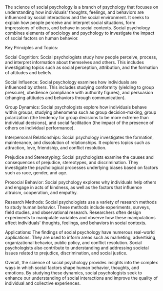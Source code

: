 The science of social psychology is a branch of psychology that focuses on understanding how individuals' thoughts, feelings, and behaviors are influenced by social interactions and the social environment. It seeks to explain how people perceive and interpret social situations, form impressions of others, and behave in social contexts. Social psychology combines elements of sociology and psychology to investigate the impact of social factors on human behavior.

Key Principles and Topics:

Social Cognition: Social psychologists study how people perceive, process, and interpret information about themselves and others. This includes investigating topics such as social perception, attribution, and the formation of attitudes and beliefs.

Social Influence: Social psychology examines how individuals are influenced by others. This includes studying conformity (yielding to group pressure), obedience (compliance with authority figures), and persuasion (changing attitudes and behaviors through communication).

Group Dynamics: Social psychologists explore how individuals behave within groups, studying phenomena such as group decision-making, group polarization (the tendency for group decisions to be more extreme than individual decisions), and social facilitation (the impact of the presence of others on individual performance).

Interpersonal Relationships: Social psychology investigates the formation, maintenance, and dissolution of relationships. It explores topics such as attraction, love, friendship, and conflict resolution.

Prejudice and Stereotyping: Social psychologists examine the causes and consequences of prejudice, stereotypes, and discrimination. They investigate the psychological processes underlying biases based on factors such as race, gender, and age.

Prosocial Behavior: Social psychology explores why individuals help others and engage in acts of kindness, as well as the factors that influence altruism, cooperation, and empathy.

Research Methods:
Social psychologists use a variety of research methods to study human behavior. These methods include experiments, surveys, field studies, and observational research. Researchers often design experiments to manipulate variables and observe how these manipulations affect individuals' thoughts, feelings, and behaviors in social contexts.

Applications:
The findings of social psychology have numerous real-world applications. They are used to inform areas such as marketing, advertising, organizational behavior, public policy, and conflict resolution. Social psychologists also contribute to understanding and addressing societal issues related to prejudice, discrimination, and social justice.

Overall, the science of social psychology provides insights into the complex ways in which social factors shape human behavior, thoughts, and emotions. By studying these dynamics, social psychologists seek to enhance our understanding of social interactions and improve the quality of individual and collective experiences.
